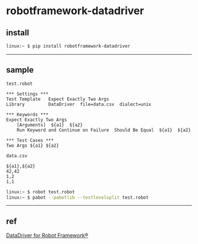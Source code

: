 # robotframework-datadriver

## install

```bash
linux:~ $ pip install robotframework-datadriver
```


---

## sample

`test.robot`

```robot
*** Settings ***
Test Template   Expect Exactly Two Args
Library         DataDriver  file=data.csv  dialect=unix

*** Keywords ***
Expect Exactly Two Args
    [Arguments]  ${a1}  ${a2}
    Run Keyword and Continue on Failure  Should Be Equal  ${a1}  ${a2}

*** Test Cases ***
Two Args ${a1} ${a2}
```


`data.csv`

```csv
${a1},${a2}
42,42
1,2
1,1
```

```bash
linux:~ $ robot test.robot
linux:~ $ pabot --pabotlib --testlevelsplit test.robot
```


---

## ref

[DataDriver for Robot Framework®](https://github.com/Snooz82/robotframework-datadriver)
